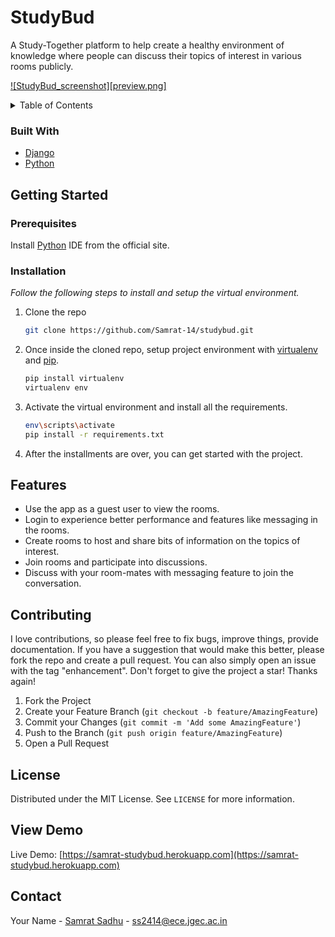 # StudyBud

A Study-Together platform to help create a healthy environment of knowledge where people can discuss their topics of interest in various rooms publicly.

[![StudyBud_screenshot][preview.png]](https://samrat-studybud.herokuapp.com)

<!-- TABLE OF CONTENTS -->
<details>
  <summary>Table of Contents</summary>
  <ol>
    <li>
      <a href="#about-the-project">About The Project</a>
      <ul>
        <li><a href="#built-with">Built With</a></li>
      </ul>
    </li>
    <li>
      <a href="#getting-started">Getting Started</a>
      <ul>
        <li><a href="#prerequisites">Prerequisites</a></li>
        <li><a href="#installation">Installation</a></li>
      </ul>
    </li>
    <li><a href="#features">Features</a></li>
    <li><a href="#contributing">Contributing</a></li>
    <li><a href="#license">License</a></li>
    <li><a href="#view-demo">View Demo</a></li>
    <li><a href="#contact">Contact</a></li>
  </ol>
</details>

### Built With

* [Django](https://www.djangoproject.com/)
* [Python](https://www.python.org/)

## Getting Started

### Prerequisites

Install [Python](https://www.python.org/) IDE from the official site.

### Installation

_Follow the following steps to install and setup the virtual environment._

1. Clone the repo
   ```sh
   git clone https://github.com/Samrat-14/studybud.git
   ```
2. Once inside the cloned repo, setup project environment with [virtualenv](https://virtualenv.pypa.io) and [pip](https://pip.pypa.io).
   ```sh
   pip install virtualenv
   virtualenv env
   ```
3. Activate the virtual environment and install all the requirements.
   ```sh
   env\scripts\activate
   pip install -r requirements.txt
   ```
4. After the installments are over, you can get started with the project.

## Features

* Use the app as a guest user to view the rooms.
* Login to experience better performance and features like messaging in the rooms.
* Create rooms to host and share bits of information on the topics of interest.
* Join rooms and participate into discussions.
* Discuss with your room-mates with messaging feature to join the conversation.

## Contributing

I love contributions, so please feel free to fix bugs, improve things, provide documentation.
If you have a suggestion that would make this better, please fork the repo and create a pull request. You can also simply open an issue with the tag "enhancement".
Don't forget to give the project a star! Thanks again!

1. Fork the Project
2. Create your Feature Branch (`git checkout -b feature/AmazingFeature`)
3. Commit your Changes (`git commit -m 'Add some AmazingFeature'`)
4. Push to the Branch (`git push origin feature/AmazingFeature`)
5. Open a Pull Request

<!-- LICENSE -->
## License

Distributed under the MIT License. See `LICENSE` for more information.

## View Demo

Live Demo: [https://samrat-studybud.herokuapp.com](https://samrat-studybud.herokuapp.com)

## Contact

Your Name - [Samrat Sadhu](https://samrat-14.github.io/my-portfolio/) - ss2414@ece.jgec.ac.in
